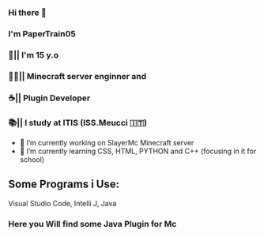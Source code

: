 ### Hi there 👋
### I'm PaperTrain05
### 👦|| I'm 15 y.o
### 👨‍💻|| Minecraft server enginner and 
### ☕|| Plugin Developer
### 📚|| I study at ITIS (ISS.Meucci 🇮🇹)
- 🔭 I’m currently working on SlayerMc Minecraft server
- 🌱 I’m currently learning CSS, HTML, PYTHON and C++ (focusing in it for school)
## Some Programs i Use:
Visual Studio Code, Intelli J, Java
### Here you Will find some Java Plugin for Mc
<!--
**PaperTrain05/PaperTrain05** is a ✨ _special_ ✨ repository because its `README.md` (this file) appears on your GitHub profile
